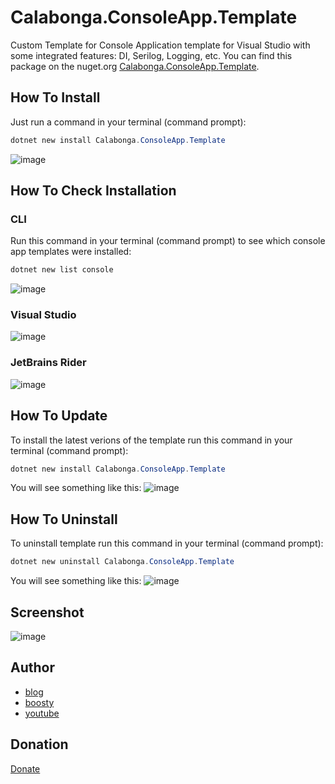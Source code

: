 # Calabonga.ConsoleApp.Template

Custom Template for Console Application template for Visual Studio with some integrated features: DI, Serilog, Logging, etc. You can find this package on the nuget.org [Calabonga.ConsoleApp.Template](https://www.nuget.org/packages/Calabonga.ConsoleApp.Template/).

## How To Install

Just run a command in your terminal (command prompt):

``` powershell
dotnet new install Calabonga.ConsoleApp.Template
```
![image](https://github.com/user-attachments/assets/09fafc39-6f12-44f4-aa59-eec2207e9388)

## How To Check Installation

### CLI

Run this command in your terminal (command prompt) to see which console app templates were installed:

``` powershell
dotnet new list console
```
![image](https://github.com/user-attachments/assets/2f7143a8-c69a-4167-9f0e-e6eb247a6329)

### Visual Studio
![image](https://github.com/user-attachments/assets/6f705ed2-f104-4ba0-bc93-4df9f07f25fb)

### JetBrains Rider

![image](https://github.com/user-attachments/assets/b56f2952-6941-4000-aa41-4d70355392b2)


## How To Update

To install the latest verions of the template run this command in your terminal (command prompt):

``` powershell
dotnet new install Calabonga.ConsoleApp.Template
```

You will see something like this:
![image](https://github.com/user-attachments/assets/36ec97f0-d620-44e8-9ad1-b234cf4860d8)

## How To Uninstall

To uninstall template run this command in your terminal (command prompt):

``` powershell
dotnet new uninstall Calabonga.ConsoleApp.Template
```

You will see something like this:
![image](https://github.com/user-attachments/assets/e8650408-6376-419d-9dbd-a307c4402d53)

## Screenshot

![image](https://github.com/user-attachments/assets/8f377045-eb54-4dd4-9b68-3ecdaa7c18e2)

## Author

* [blog](https://www.calabonga.net/blog/post/calabonga-consoleapp-template)
* [boosty](https://boosty.to/calabonga)
* [youtube](https://www.youtube.com/@SergeiCalabonga)

## Donation

[Donate](https://boosty.to/calabonga/donate)
